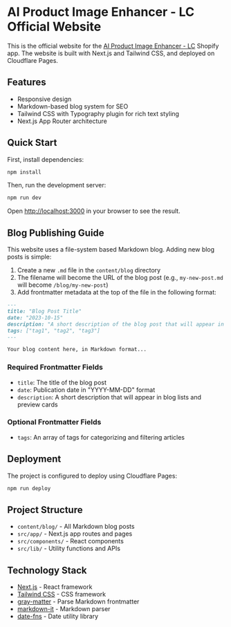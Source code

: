 # AI Product Image Enhancer - LC Official Website

This is the official website for the [AI Product Image Enhancer - LC](https://apps.shopify.com/image-precision-ai) Shopify app. The website is built with Next.js and Tailwind CSS, and deployed on Cloudflare Pages.

## Features

- Responsive design
- Markdown-based blog system for SEO
- Tailwind CSS with Typography plugin for rich text styling
- Next.js App Router architecture

## Quick Start

First, install dependencies:

```bash
npm install
```

Then, run the development server:

```bash
npm run dev
```

Open [http://localhost:3000](http://localhost:3000) in your browser to see the result.

## Blog Publishing Guide

This website uses a file-system based Markdown blog. Adding new blog posts is simple:

1. Create a new `.md` file in the `content/blog` directory
2. The filename will become the URL of the blog post (e.g., `my-new-post.md` will become `/blog/my-new-post`)
3. Add frontmatter metadata at the top of the file in the following format:

```markdown
---
title: "Blog Post Title"
date: "2023-10-15"
description: "A short description of the blog post that will appear in blog lists"
tags: ["tag1", "tag2", "tag3"]
---

Your blog content here, in Markdown format...
```

### Required Frontmatter Fields

- `title`: The title of the blog post
- `date`: Publication date in "YYYY-MM-DD" format
- `description`: A short description that will appear in blog lists and preview cards

### Optional Frontmatter Fields

- `tags`: An array of tags for categorizing and filtering articles

## Deployment

The project is configured to deploy using Cloudflare Pages:

```bash
npm run deploy
```

## Project Structure

- `content/blog/` - All Markdown blog posts
- `src/app/` - Next.js app routes and pages
- `src/components/` - React components
- `src/lib/` - Utility functions and APIs

## Technology Stack

- [Next.js](https://nextjs.org/) - React framework
- [Tailwind CSS](https://tailwindcss.com/) - CSS framework
- [gray-matter](https://github.com/jonschlinkert/gray-matter) - Parse Markdown frontmatter
- [markdown-it](https://github.com/markdown-it/markdown-it) - Markdown parser
- [date-fns](https://date-fns.org/) - Date utility library
